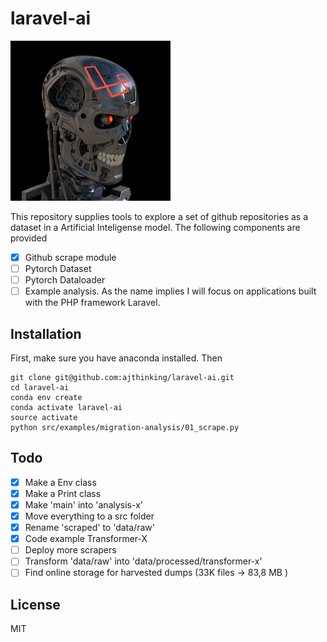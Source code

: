 # laravel-ai
<img src="data/laravel-terminator.png" height=256>

This repository supplies tools to explore a set of github repositories as a dataset in a Artificial Inteligense model. The following components are provided

* [x] Github scrape module
* [ ] Pytorch Dataset
* [ ] Pytorch Dataloader
* [ ] Example analysis. As the name implies I will focus on applications built with the PHP framework Laravel.

## Installation
First, make sure you have anaconda installed. Then
```
git clone git@github.com:ajthinking/laravel-ai.git
cd laravel-ai
conda env create
conda activate laravel-ai
source activate
python src/examples/migration-analysis/01_scrape.py
```

## Todo
- [x] Make a Env class
- [x] Make a Print class
- [x] Make 'main' into 'analysis-x'
- [x] Move everything to a src folder
- [x] Rename 'scraped' to 'data/raw'
- [x] Code example Transformer-X
- [ ] Deploy more scrapers
- [ ] Transform 'data/raw' into 'data/processed/transformer-x'
- [ ] Find online storage for harvested dumps (33K files -> 83,8 MB )

## License
MIT